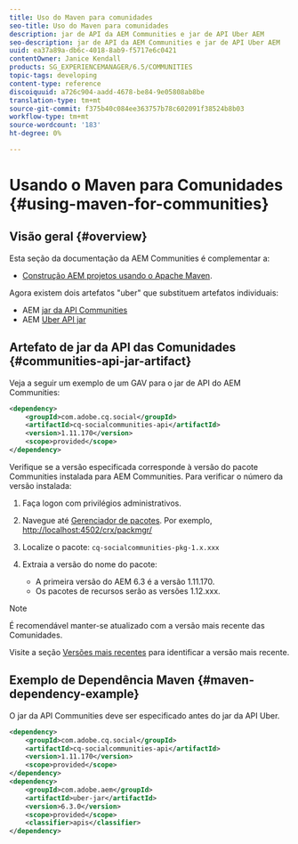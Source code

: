 ```yaml
---
title: Uso do Maven para comunidades
seo-title: Uso do Maven para comunidades
description: jar de API da AEM Communities e jar de API Uber AEM
seo-description: jar de API da AEM Communities e jar de API Uber AEM
uuid: ea37a89a-db6c-4018-8ab9-f5717e6c0421
contentOwner: Janice Kendall
products: SG_EXPERIENCEMANAGER/6.5/COMMUNITIES
topic-tags: developing
content-type: reference
discoiquuid: a726c904-aadd-4678-be84-9e05808ab8be
translation-type: tm+mt
source-git-commit: f375b40c084ee363757b78c602091f38524b8b03
workflow-type: tm+mt
source-wordcount: '183'
ht-degree: 0%

---
```



# Usando o Maven para Comunidades {#using-maven-for-communities}

## Visão geral {#overview}

Esta seção da documentação da AEM Communities é complementar a:

* [Construção AEM projetos usando o Apache Maven](../../help/sites-developing/ht-projects-maven.md).

Agora existem dois artefatos &quot;uber&quot; que substituem artefatos individuais:

* AEM [jar da API Communities](#communities-api-jar-artifact)
* AEM [Uber API jar](../../help/sites-developing/ht-projects-maven.md#what-is-the-uberjar)

## Artefato de jar da API das Comunidades {#communities-api-jar-artifact}

Veja a seguir um exemplo de um GAV para o jar de API do AEM Communities:

```xml
<dependency>
    <groupId>com.adobe.cq.social</groupId>
    <artifactId>cq-socialcommunities-api</artifactId>
    <version>1.11.170</version>
    <scope>provided</scope>
</dependency>
```

Verifique se a versão especificada corresponde à versão do pacote Communities instalada para AEM Communities. Para verificar o número da versão instalada:

1. Faça logon com privilégios administrativos.
1. Navegue até [Gerenciador de pacotes](../../help/sites-administering/package-manager.md). Por exemplo, [http://localhost:4502/crx/packmgr/](http://localhost:4502/crx/packmgr/)

1. Localize o pacote: `cq-socialcommunities-pkg-1.x.xxx`
1. Extraia a versão do nome do pacote:
   * A primeira versão do AEM 6.3 é a versão 1.11.170.
   * Os pacotes de recursos serão as versões 1.12.xxx.

>[!NOTE]
>
>É recomendável manter-se atualizado com a versão mais recente das Comunidades.
>
>Visite a seção [Versões mais recentes](deploy-communities.md#latest-releases) para identificar a versão mais recente.

## Exemplo de Dependência Maven {#maven-dependency-example}

O jar da API Communities deve ser especificado antes do jar da API Uber.

```xml
<dependency>
    <groupId>com.adobe.cq.social</groupId>
    <artifactId>cq-socialcommunities-api</artifactId>
    <version>1.11.170</version>
    <scope>provided</scope>
</dependency>
<dependency>
    <groupId>com.adobe.aem</groupId>
    <artifactId>uber-jar</artifactId>
    <version>6.3.0</version>
    <scope>provided</scope>
    <classifier>apis</classifier>
</dependency>
```

